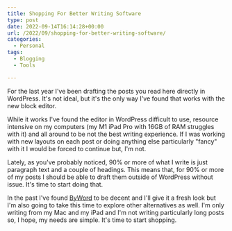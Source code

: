 ```yaml
---
title: Shopping For Better Writing Software
type: post
date: 2022-09-14T16:14:28+00:00
url: /2022/09/shopping-for-better-writing-software/
categories:
  - Personal
tags:
  - Blogging
  - Tools

---
```

For the last year I've been drafting the posts you read here directly in WordPress. It's not ideal, but it's the only way I've found that works with the new block editor.

While it works I've found the editor in WordPress difficult to use, resource intensive on my computers (my M1 iPad Pro with 16GB of RAM struggles with it) and all around to be not the best writing experience. If I was working with new layouts on each post or doing anything else particularly "fancy" with it I would be forced to continue but, I'm not.

Lately, as you've probably noticed, 90% or more of what I write is just paragraph text and a couple of headings. This means that, for 90% or more of my posts I should be able to draft them outside of WordPress without issue. It's time to start doing that.

In the past I've found [ByWord][1] to be decent and I'll give it a fresh look but I'm also going to take this time to explore other alternatives as well. I'm only writing from my Mac and my iPad and I'm not writing particularly long posts so, I hope, my needs are simple. It's time to start shopping.

 [1]: https://bywordapp.com